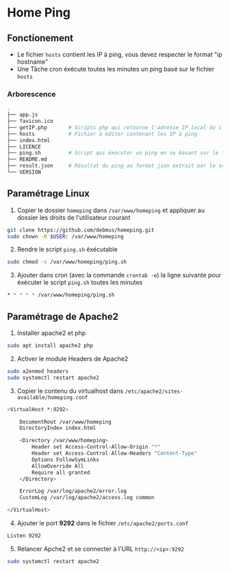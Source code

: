# Home Ping

## Fonctionement
- Le fichier `hosts` contient les IP à ping, vous devez respecter le format "ip hostname"
- Une Tâche cron éxécute toutes les minutes un ping basé sur le fichier `hosts`

### Arborescence
```bash
.
├── app.js
├── favicon.ico
├── getIP.php		# Scripts php qui retourne l'adresse IP local du client
├── hosts			# Fichier à éditer contenant les IP à ping
├── index.html
├── LICENCE	
├── ping.sh			# Script qui éxécuter un ping en se basant sur le fichier 'hosts'
├── README.md
├── result.json		# Résultat du ping au format json extrait par le script 'ping.sh'
└── VERSION
```

## Paramétrage Linux 
1. Copier le dossier `homeping` dans `/var/www/homeping` et appliquer au dossier les droits de l'utilisateur courant 
```bash
git clone https://github.com/debmus/homeping.git
sudo chown -R $USER: /var/www/homeping
```

2. Rendre le script `ping.sh` éxécutable 
```bash
sudo chmod -x /var/www/homeping/ping.sh
```

3. Ajouter dans cron (avec la commande `crontab -e`) la ligne suivante pour éxécuter le script `ping.sh` toutes les minutes
```bash
* * * * * /var/www/homeping/ping.sh
```

## Paramétrage de Apache2
1.	Installer apache2 et php
```bash
sudo apt install apache2 php
```

2.	Activer le module Headers de Apache2
```bash
sudo a2enmod headers
sudo systemctl restart apache2
```

3.	Copier le contenu du virtualhost dans `/etc/apache2/sites-available/homeping.conf`
```bash
<VirtualHost *:9292>

	DocumentRoot /var/www/homeping
	DirectoryIndex index.html

	<Directory /var/www/homeping>
		Header set Access-Control-Allow-Origin "*"
		Header set Access-Control-Allow-Headers "Content-Type"
		Options FollowSymLinks
		AllowOverride All
		Require all granted
	</Directory>

	ErrorLog /var/log/apache2/error.log
	CustomLog /var/log/apache2/access.log common

</VirtualHost>
```

4.	Ajouter le port **9292** dans le fichier `/etc/apache2/ports.conf`
```bash
Listen 9292
```

5.	Relancer Apche2 et se connecter à l'URL `http://<ip>:9292`
```bash
sudo systemctl restart apache2
```